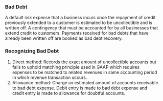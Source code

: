 ### Bad Debt

A default risk expense that a business incurs once the repayment of credit previously extended to a customer is estimated to be uncollectible and is written off. A contingency that must be accounted for by all businesses that extend credit to customers. Payments received for bad debts that have already been written off are booked as bad debt recovery.

### Recognizing Bad Debt

1. Direct method: Records the exact amount of uncollectible accounts but fails to uphold matching principle used in GAAP which requires expenses to be matched to related revenues in same accounting period in which revenue transaction occurs.
2. Allowance method: Charge an estimated amount of accounts receivable to bad debt expense. Debit entry is made to bad debt expense and credit entry is made to allowance for doubtful accounts.
